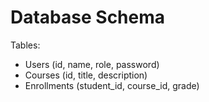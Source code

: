 # Database Schema

Tables:
- Users (id, name, role, password)
- Courses (id, title, description)
- Enrollments (student_id, course_id, grade)
